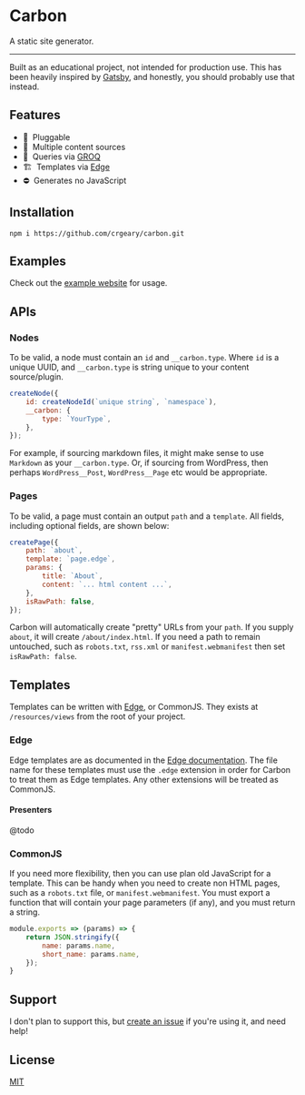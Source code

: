 # Carbon

A static site generator.

---

Built as an educational project, not intended for production use. This has been heavily inspired by [Gatsby](https://www.gatsbyjs.org/), and honestly, you should probably use that instead.

## Features

-   🔌&nbsp; Pluggable
-   📄&nbsp; Multiple content sources
-   🔎&nbsp; Queries via [GROQ](https://sanity-io.github.io/GROQ/)
-   🏗&nbsp; Templates via [Edge](https://edge.adonisjs.com/)
-   ⛔️&nbsp; Generates no JavaScript

## Installation

```
npm i https://github.com/crgeary/carbon.git
```

## Examples

Check out the [example website](https://github.com/crgeary/carbon-www) for usage.

## APIs

### Nodes

To be valid, a node must contain an `id` and `__carbon.type`. Where `id` is a unique UUID, and `__carbon.type` is string unique to your content source/plugin.

```js
createNode({
    id: createNodeId(`unique string`, `namespace`),
    __carbon: {
        type: `YourType`,
    },
});
```

For example, if sourcing markdown files, it might make sense to use `Markdown` as your `__carbon.type`. Or, if sourcing from WordPress, then perhaps `WordPress__Post`, `WordPress__Page` etc would be appropriate.

### Pages

To be valid, a page must contain an output `path` and a `template`. All fields, including optional fields, are shown below:

```js
createPage({
    path: `about`,
    template: `page.edge`,
    params: {
        title: `About`,
        content: `... html content ...`,
    },
    isRawPath: false,
});
```

Carbon will automatically create "pretty" URLs from your `path`. If you supply `about`, it will create `/about/index.html`. If you need a path to remain untouched, such as `robots.txt`, `rss.xml` or `manifest.webmanifest` then set `isRawPath: false`.

## Templates

Templates can be written with [Edge](https://edge.adonisjs.com/), or CommonJS. They exists at `/resources/views` from the root of your project.

### Edge

Edge templates are as documented in the [Edge documentation](https://edge.adonisjs.com/). The file name for these templates must use the `.edge` extension in order for Carbon to treat them as Edge templates. Any other extensions will be treated as CommonJS.

#### Presenters

@todo

### CommonJS

If you need more flexibility, then you can use plan old JavaScript for a template. This can be handy when you need to create non HTML pages, such as a `robots.txt` file, or `manifest.webmanifest`. You must export a function that will contain your page parameters (if any), and you must return a string.

```js
module.exports => (params) => {
    return JSON.stringify({
        name: params.name,
        short_name: params.name,
    });
}
```

## Support

I don't plan to support this, but [create an issue](https://github.com/crgeary/carbon/issues) if you're using it, and need help!

## License

[MIT](LICENSE)
